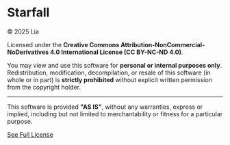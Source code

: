 # Starfall

© 2025 Lia

Licensed under the **Creative Commons Attribution-NonCommercial-NoDerivatives 4.0 International License (CC BY-NC-ND 4.0)**.

You may view and use this software for **personal or internal purposes only**.  
Redistribution, modification, decompilation, or resale of this software (in whole or in part) is **strictly prohibited** without explicit written permission from the copyright holder.

---

This software is provided **"AS IS"**, without any warranties, express or implied, including but not limited to merchantability or fitness for a particular purpose.

[See Full License](https://creativecommons.org/licenses/by-nc-nd/4.0/)
